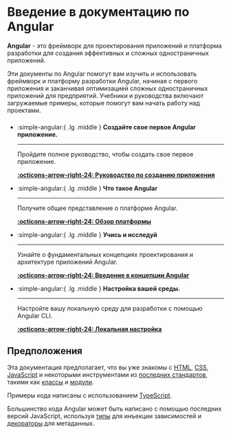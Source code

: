 # Введение в документацию по Angular

**Angular** - это фреймворк для проектирования приложений и платформа разработки для создания эффективных и сложных одностраничных приложений.

Эти документы по Angular помогут вам изучить и использовать фреймворк и платформу разработки Angular, начиная с первого приложения и заканчивая оптимизацией сложных одностраничных приложений для предприятий. Учебники и руководства включают загружаемые примеры, которые помогут вам начать работу над проектами.

<div class="grid cards" style="margin-top: 1.6em" markdown>

-   :simple-angular:{ .lg .middle } **Создайте свое первое Angular приложение.**

    ***

    Пройдите полное руководство, чтобы создать свое первое приложение.

    **[:octicons-arrow-right-24: Руководство по созданию приложения](tutorial/first-app.md)**

-   :simple-angular:{ .lg .middle } **Что такое Angular**

    ***

    Получите общее представление о платформе Angular.

    **[:octicons-arrow-right-24: Обзор платформы](guide/what-is-angular.md)**

-   :simple-angular:{ .lg .middle } **Учись и исследуй**

    ***

    Узнайте о фундаментальных концепциях проектирования и архитектуре приложений Angular.

    **[:octicons-arrow-right-24: Введение в концепции Angular](guide/architecture.md)**

-   :simple-angular:{ .lg .middle } **Настройка вашей среды.**

    ***

    Настройте вашу локальную среду для разработки с помощью Angular CLI.

    **[:octicons-arrow-right-24: Локальная настройка](guide/setup-local.md)**

</div>

## Предположения

Эта документация предполагает, что вы уже знакомы с [HTML](https://hcdev.ru/html/), [CSS](https://hcdev.ru/css/), [JavaScript](https://learn.javascript.ru/) и некоторыми инструментами из [последних стандартов](https://developer.mozilla.org/docs/Web/JavaScript/Language_Resources), такими как [классы](https://developer.mozilla.org/docs/Web/JavaScript/Reference/Classes) и [модули](https://developer.mozilla.org/docs/Web/JavaScript/Reference/Statements/import).

Примеры кода написаны с использованием [TypeScript](https://scriptdev.ru/).

Большинство кода Angular может быть написано с помощью последних версий JavaScript, используя [типы](https://www.typescriptlang.org/docs/handbook/classes.html) для инъекции зависимостей и [декораторы](https://www.typescriptlang.org/docs/handbook/decorators.html) для метаданных.
